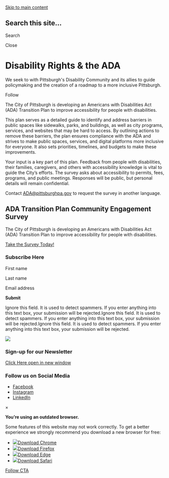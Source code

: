 [Skip to main content](https://engage.pittsburghpa.gov/disability-rights-ada#content)

## Search this site...

Search

Close

# Disability Rights & the ADA

We seek to with Pittsburgh's Disability Community and its allies to guide policymaking and the creation of a roadmap to a more inclusive Pittsburgh.

Follow

The City of Pittsburgh is developing an Americans with Disabilities Act (ADA) Transition Plan to improve accessibility for people with disabilities.

This plan serves as a detailed guide to identify and address barriers in public spaces like sidewalks, parks, and buildings, as well as city programs, services, and websites that may be hard to access. By outlining actions to remove these barriers, the plan ensures compliance with the ADA and strives to make public spaces, services, and digital platforms more inclusive for everyone. It also sets priorities, timelines, and budgets to make these improvements.

Your input is a key part of this plan. Feedback from people with disabilities, their families, caregivers, and others with accessibility knowledge is vital to guide the City’s efforts. The survey asks about accessibility to permits, fees, programs, and public meetings. Responses will be public, but personal details will remain confidential.

Contact [ADA@pittsburghpa.gov](mailto:ada@pittsburghpa.gov) to request the survey in another language.

## ADA Transition Plan Community Engagement Survey

The City of Pittsburgh is developing an Americans with Disabilities Act (ADA) Transition Plan to improve accessibility for people with disabilities.

[Take the Survey Today!](https://survey.precisioninfrastructuremgmt.com/c/PittsburghADATP)

### Subscribe Here

First name

Last name

Email address

**Submit**

Ignore this field. It is used to detect spammers. If you enter anything into this text box, your submission will be rejected.Ignore this field. It is used to detect spammers. If you enter anything into this text box, your submission will be rejected.Ignore this field. It is used to detect spammers. If you enter anything into this text box, your submission will be rejected.

![](https://hdp-us-prod-app-pgh-engage-files.s3.us-west-2.amazonaws.com/5715/9279/8901/site-logo-footer.svg)

### Sign-up for our Newsletter

[Click Here open in new window](http://eepurl.com/c-m6Mj)

### Follow us on Social Media

- [Facebook](https://www.facebook.com/city.of.pittsburgh)
- [Instagram](https://www.instagram.com/city_pittsburgh/)
- [LinkedIn](https://www.linkedin.com/company/city-of-pittsburgh)

×

**You’re using an outdated browser.**

Some features of this website may not work correctly. To get a better experience we strongly recommend you download a new browser for free:

- [![](https://engage.pittsburghpa.gov/application/themes/the_hive/img/chrome.svg)Download Chrome](https://www.google.com/chrome/)
- [![](https://engage.pittsburghpa.gov/application/themes/the_hive/img/firefox.svg)Download Firefox](https://getfirefox.com/)
- [![](https://engage.pittsburghpa.gov/application/themes/the_hive/img/edge.svg)Download Edge](https://www.microsoft.com/edge)
- [![](https://engage.pittsburghpa.gov/application/themes/the_hive/img/safari.svg)Download Safari](https://support.apple.com/downloads/safari)

[Follow CTA](https://engage.pittsburghpa.gov/disability-rights-ada)
